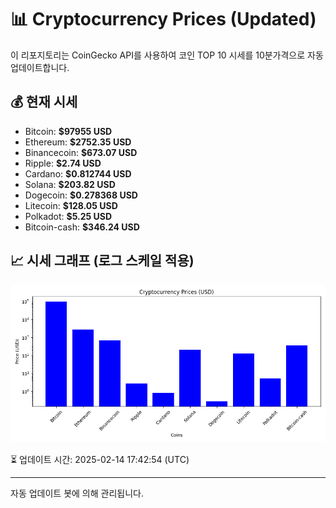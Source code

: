 
# 📊 Cryptocurrency Prices (Updated)

이 리포지토리는 CoinGecko API를 사용하여 코인 TOP 10 시세를 10분가격으로 자동 업데이트합니다.

## 💰 현재 시세
- Bitcoin: **$97955 USD**
- Ethereum: **$2752.35 USD**
- Binancecoin: **$673.07 USD**
- Ripple: **$2.74 USD**
- Cardano: **$0.812744 USD**
- Solana: **$203.82 USD**
- Dogecoin: **$0.278368 USD**
- Litecoin: **$128.05 USD**
- Polkadot: **$5.25 USD**
- Bitcoin-cash: **$346.24 USD**

## 📈 시세 그래프 (로그 스케일 적용)
![Crypto Prices](crypto_prices.png)

⏳ 업데이트 시간: 2025-02-14 17:42:54 (UTC)

---
자동 업데이트 봇에 의해 관리됩니다.
